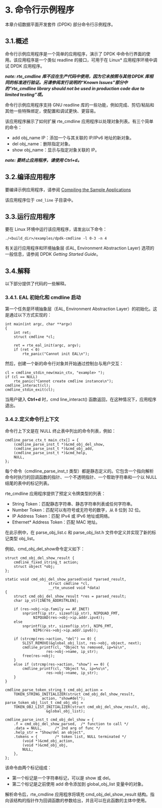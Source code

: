 
# 3. 命令行示例程序

本章介绍数据平面开发套件 (DPDK) 部分命令行示例程序。

## 3.1.概述

命令行示例应用程序是一个简单的应用程序，演示了 DPDK 中命令行界面的使用。该应用程序是一个类似 readline 的接口，可用于在 Linux* 应用程序环境中调试 DPDK 应用程序。

***note: rte_cmdline 库不应在生产代码中使用，因为它未按照与其他 DPDK 库相同的标准进行验证。另请参阅发行说明的“Known Issues”部分中的“rte_cmdline library should not be used in production code due to limited testing”项。***

命令行示例应用程序支持 GNU readline 库的一些功能，例如完成、剪切/粘贴和其他一些特殊绑定，使配置和调试更快、更容易。

该应用程序展示了如何扩展 rte_cmdline 应用程序以处理对象列表。有三个简单的命令：
- add obj_name IP：添加一个与其关联的 IP/IPv6 地址的新对象。
- del obj_name：删除指定对象。
- show obj_name：显示与指定对象关联的 IP。

***note: 要终止应用程序，请使用 Ctrl+d。***

## 3.2.编译应用程序

要编译示例应用程序，请参阅 [Compiling the Sample Applications](https://doc.dpdk.org/guides/sample_app_ug/compiling.html)

该应用程序位于 `cmd_line` 子目录中。

## 3.3.运行应用程序

要在 Linux 环境中运行该应用程序，请发出以下命令：
```
./<build_dir>/examples/dpdk-cmdline -l 0-3 -n 4
```

有关运行应用程序和环境抽象层 (EAL, Environment Abstraction Layer) 选项的一般信息，请参阅 DPDK *Getting Started Guide*。

## 3.4.解释

以下部分提供了代码的一些解释。

### 3.4.1. EAL 初始化和 cmdline 启动

第一个任务是环境抽象层（EAL, Environment Abstraction Layer）的初始化。这是通过以下方式实现的：

```
int main(int argc, char **argv)
{
	int ret;
	struct cmdline *cl;

	ret = rte_eal_init(argc, argv);
	if (ret < 0)
		rte_panic("Cannot init EAL\n");
```

然后，创建一个新的命令行对象并开始通过控制台与用户交互：
```
cl = cmdline_stdin_new(main_ctx, "example> ");
if (cl == NULL)
	rte_panic("Cannot create cmdline instance\n");
cmdline_interact(cl);
cmdline_stdin_exit(cl);
```

当用户键入 **Ctrl+d** 时，cmd line_interact() 函数返回，在这种情况下，应用程序退出。

### 3.4.2.定义命令行上下文

命令行上下文是在 NULL 终止表中列出的命令列表，例如：
```
cmdline_parse_ctx_t main_ctx[] = {
	(cmdline_parse_inst_t *)&cmd_obj_del_show,
	(cmdline_parse_inst_t *)&cmd_obj_add,
	(cmdline_parse_inst_t *)&cmd_help,
	NULL,
};
```

每个命令（cmdline_parse_inst_t 类型）都是静态定义的。它包含一个指向解析命令时执行的回调函数的指针、一个不透明指针、一个帮助字符串和一个以 NULL 结尾的表中的标记列表。

rte_cmdline 应用程序提供了预定义令牌类型的列表：
- String Token：匹配静态字符串、静态字符串列表或任何字符串。
- Number Token：匹配可以有符号或无符号的数字，从 8 位到 32 位。
- IP Address Token：匹配 IPv4 或 IPv6 地址或网络。
- Ethernet* Address Token：匹配 MAC 地址。

在此示例中，在 parse_obj_list.c 和 parse_obj_list.h 文件中定义并实现了新的标记类型 obj_list。

例如，cmd_obj_del_show命令定义如下：

```
struct cmd_obj_del_show_result {
	cmdline_fixed_string_t action;
	struct object *obj;
};

static void cmd_obj_del_show_parsed(void *parsed_result,
				    struct cmdline *cl,
				    __rte_unused void *data)
{
	struct cmd_obj_del_show_result *res = parsed_result;
	char ip_str[INET6_ADDRSTRLEN];

	if (res->obj->ip.family == AF_INET)
		snprintf(ip_str, sizeof(ip_str), NIPQUAD_FMT,
			 NIPQUAD(res->obj->ip.addr.ipv4));
	else
		snprintf(ip_str, sizeof(ip_str), NIP6_FMT,
			 NIP6(res->obj->ip.addr.ipv6));

	if (strcmp(res->action, "del") == 0) {
		SLIST_REMOVE(&global_obj_list, res->obj, object, next);
		cmdline_printf(cl, "Object %s removed, ip=%s\n",
			       res->obj->name, ip_str);
		free(res->obj);
	}
	else if (strcmp(res->action, "show") == 0) {
		cmdline_printf(cl, "Object %s, ip=%s\n",
			       res->obj->name, ip_str);
	}
}

cmdline_parse_token_string_t cmd_obj_action =
	TOKEN_STRING_INITIALIZER(struct cmd_obj_del_show_result,
				 action, "show#del");
parse_token_obj_list_t cmd_obj_obj =
	TOKEN_OBJ_LIST_INITIALIZER(struct cmd_obj_del_show_result, obj,
				   &global_obj_list);

cmdline_parse_inst_t cmd_obj_del_show = {
	.f = cmd_obj_del_show_parsed,  /* function to call */
	.data = NULL,      /* 2nd arg of func */
	.help_str = "Show/del an object",
	.tokens = {        /* token list, NULL terminated */
		(void *)&cmd_obj_action,
		(void *)&cmd_obj_obj,
		NULL,
	},
};
```

该命令由两个标记组成：
- 第一个标记是一个字符串标记，可以是 show 或 del。
- 第二个标记是之前使用 add 命令添加到 global_obj_list 变量中的对象。

解析命令后，rte_cmdline 应用程序将填充 cmd_obj_del_show_result 结构。指向该结构的指针作为回调函数的参数给出，并且可以在此函数的主体中使用。
